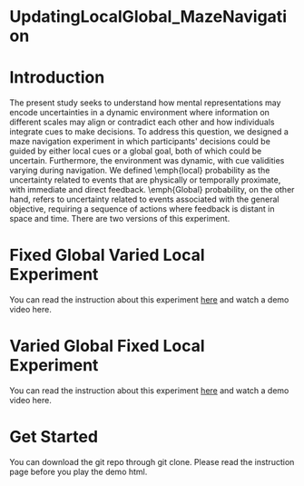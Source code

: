 # UpdatingLocalGlobal_MazeNavigation

# Introduction
The present study seeks to understand how mental representations may encode uncertainties in a dynamic environment where information on different scales may align or contradict each other and how individuals integrate cues to make decisions.To address this question, we designed a maze navigation experiment in which participants' decisions could be guided by either local cues or a global goal, both of which could be uncertain. Furthermore, the environment was dynamic, with cue validities varying during navigation. We defined \emph{local} probability as the uncertainty related to events that are physically or temporally proximate, with immediate and direct feedback.\emph{Global}  probability, on the other hand, refers to uncertainty related to events associated with the general objective, requiring a sequence of actions where feedback is distant in space and time.
There are two versions of this experiment.

# Fixed Global Varied Local Experiment
You can read the instruction about this experiment [here](https://SixuanChen.github.io/UpdatingLocalGlobal_MazeNavigation/blob/main/Maze_FGVL_Instruction.html) and watch a demo video here.

# Varied Global Fixed Local Experiment

You can read the instruction about this experiment [here](Maze_VGFL_Instruction.html) and watch a demo video here.
# Get Started
You can download the git repo through git clone. Please read the instruction page before you play the demo html. 
